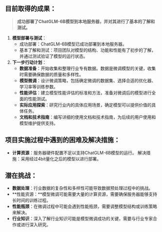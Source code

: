 ## 目前取得的成果：

>  **成功部署了ChatGLM-6B模型到本地服务器，并对其进行了基本的了解和测试。**

1. **模型部署与测试**：
   - 成功部署：ChatGLM-6B模型已成功部署到本地服务器。
   - 基本了解和测试：项目团队对模型的结构、功能和性能有了初步的了解，并通过测试验证了模型的运行状态。
2. **下一步行动计划**：
   - **数据准备**：开始收集和整理行业专有数据。数据是微调模型的关键，收集时需要确保数据的质量和多样性。
   - **模型微调**：设计微调策略，包括确定微调的数据集、选择合适的优化器、学习率等训练参数。
   - **性能评估**：建立模型性能评估的标准和方法，准备对微调后的模型进行全面的性能测试。
   - **实际应用探索**：研究行业内的具体应用场景，确定模型可以提供价值的具体任务。
   - **文档和技术指南**：编写详细的使用文档和技术指南，为后续的用户使用和模型维护提供支持。

## 项目实施过程中遇到的困难及解决措施：

+ **计算资源**：服务器硬件配置不足以支持ChatGLM-6B模型的运行。 解决措施：采用经过4bit量化之后的模型以进行部署。

## 潜在挑战：

- **数据处理**：行业数据的复杂性和多样性可能导致数据预处理过程中的挑战。
- **性能资源：**模型微调可能需要大量的计算资源，需要确保服务器能够支持长时间的训练过程。
- **性能瓶颈**：在微调过程中可能会遇到性能瓶颈，需要调整模型结构或训练策略来解决。
- **行业知识**：深入了解行业知识可能是模型微调成功的关键，需要与行业专家合作或进行深入研究。